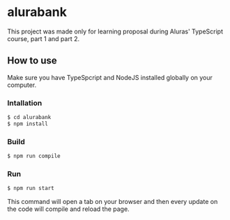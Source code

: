 # alurabank

This project was made only for learning proposal during Aluras' TypeScript course, part 1 and part 2.

## How to use

Make sure you have TypeSpcript and NodeJS installed globally on your computer.

### Intallation

```sh
$ cd alurabank
$ npm install
```

### Build

```sh
$ npm run compile
```

### Run

```sh
$ npm run start
```
This command will open a tab on your browser and then every update on the code will compile and reload the page.
